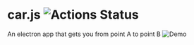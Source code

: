 # car.js ![Actions Status](https://github.com/jrcichra/car.js/workflows/car.js/badge.svg)
An electron app that gets you from point A to point B
![Demo](/demo.gif)
